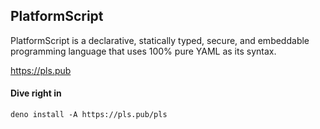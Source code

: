 ## PlatformScript

PlatformScript is a declarative, statically typed, secure, and embeddable
programming language that uses 100% pure YAML as its syntax.

https://pls.pub

#### Dive right in

``` text
deno install -A https://pls.pub/pls
```
